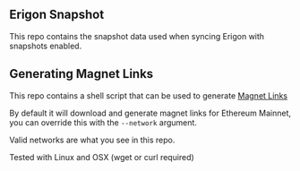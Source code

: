 ## Erigon Snapshot

This repo contains the snapshot data used when syncing Erigon with snapshots enabled.

## Generating Magnet Links

This repo contains a shell script that can be used to generate [Magnet Links](https://en.wikipedia.org/wiki/Magnet_URI_scheme)

By default it will download and generate magnet links for Ethereum Mainnet, you can override this with the `--network` argument.

Valid networks are what you see in this repo.

Tested with Linux and OSX (wget or curl required)
